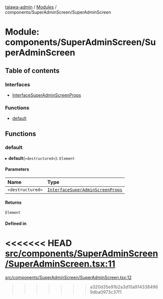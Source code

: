 [talawa-admin](../README.md) / [Modules](../modules.md) / components/SuperAdminScreen/SuperAdminScreen

# Module: components/SuperAdminScreen/SuperAdminScreen

## Table of contents

### Interfaces

- [InterfaceSuperAdminScreenProps](../interfaces/components_SuperAdminScreen_SuperAdminScreen.InterfaceSuperAdminScreenProps.md)

### Functions

- [default](components_SuperAdminScreen_SuperAdminScreen.md#default)

## Functions

### default

▸ **default**(`«destructured»`): `Element`

#### Parameters

| Name | Type |
| :------ | :------ |
| `«destructured»` | [`InterfaceSuperAdminScreenProps`](../interfaces/components_SuperAdminScreen_SuperAdminScreen.InterfaceSuperAdminScreenProps.md) |

#### Returns

`Element`

#### Defined in

<<<<<<< HEAD
[src/components/SuperAdminScreen/SuperAdminScreen.tsx:11](https://github.com/PalisadoesFoundation/talawa-admin/blob/12d9229/src/components/SuperAdminScreen/SuperAdminScreen.tsx#L11)
=======
[src/components/SuperAdminScreen/SuperAdminScreen.tsx:12](https://github.com/PalisadoesFoundation/talawa-admin/blob/b619a0d/src/components/SuperAdminScreen/SuperAdminScreen.tsx#L12)
>>>>>>> a320d35e91b2a3d10a9143384969dba0973c37f1

